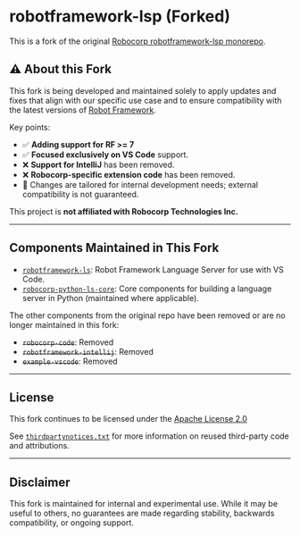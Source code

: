 # robotframework-lsp (Forked)

This is a fork of the original [Robocorp robotframework-lsp monorepo](https://github.com/robocorp/robotframework-lsp).

## ⚠️ About this Fork

This fork is being developed and maintained solely to apply updates and fixes that align with our specific use case and to ensure compatibility with the latest versions of [Robot Framework](https://robotframework.org/).

Key points:

- ✅ **Adding support for RF >= 7**
- ✅ **Focused exclusively on VS Code** support.  
- ❌ **Support for IntelliJ** has been removed.  
- ❌ **Robocorp-specific extension code** has been removed.
- 🧪 Changes are tailored for internal development needs; external compatibility is not guaranteed.

This project is **not affiliated with Robocorp Technologies Inc.**

---

## Components Maintained in This Fork

- [`robotframework-ls`](robotframework-ls): Robot Framework Language Server for use with VS Code.
- [`robocorp-python-ls-core`](robocorp-python-ls-core): Core components for building a language server in Python (maintained where applicable).

The other components from the original repo have been removed or are no longer maintained in this fork:

- ~~`robocorp-code`~~: Removed  
- ~~`robotframework-intellij`~~: Removed  
- ~~`example-vscode`~~: Removed  

---

## License

This fork continues to be licensed under the [Apache License 2.0](LICENSE)

See [`thirdpartynotices.txt`](thirdpartynotices.txt) for more information on reused third-party code and attributions.

---

## Disclaimer

This fork is maintained for internal and experimental use. While it may be useful to others, no guarantees are made regarding stability, backwards compatibility, or ongoing support.

